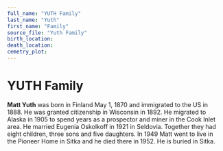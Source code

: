 ```yaml
---
full_name: "YUTH Family"
last_name: "Yuth"
first_name: "Family"
source_file: "Yuth Family"
birth_location:
death_location:
cemetry_plot: 
---
```

# YUTH Family

**Matt Yuth** was born in Finland May 1, 1870 and immigrated to the US
in 1888. He was granted citizenship in Wisconsin in 1892. He migrated to
Alaska in 1905 to spend years as a prospector and miner in the Cook
Inlet area. He married Eugenia Oskolkoff in 1921 in Seldovia. Together
they had eight children, three sons and five daughters. In 1949 Matt
went to live in the Pioneer Home in Sitka and he died there in 1952. He
is buried in Sitka.

